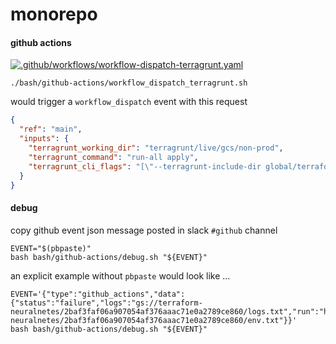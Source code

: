 # monorepo

#### github actions

[![.github/workflows/workflow-dispatch-terragrunt.yaml](https://github.com/neuralnetes/monorepo/actions/workflows/workflow-dispatch-terragrunt.yaml/badge.svg)](https://github.com/neuralnetes/monorepo/actions/workflows/workflow-dispatch-terragrunt.yaml)

```shell script
./bash/github-actions/workflow_dispatch_terragrunt.sh
```

would trigger a `workflow_dispatch` event with this request

```json
{
  "ref": "main",
  "inputs": {
    "terragrunt_working_dir": "terragrunt/live/gcs/non-prod",
    "terragrunt_command": "run-all apply",
    "terragrunt_cli_flags": "[\"--terragrunt-include-dir global/terraform/**/**\",\"--terragrunt-include-dir global/iam/**/**\",\"--terragrunt-include-dir global/secret/**/**\",\"--terragrunt-include-dir global/network/**/**\",\"--terragrunt-include-dir global/data/**/**\",\"--terragrunt-include-dir global/compute/**/**\",\"--terragrunt-include-dir us-central1/network/**/**\",\"--terragrunt-include-dir us-central1/data/**/**\",\"--terragrunt-include-dir us-central1/compute/**/**\"]"
  }
}
```

#### debug

copy github event json message posted in slack `#github` channel

```shell script
EVENT="$(pbpaste)"
bash bash/github-actions/debug.sh "${EVENT}"
```

an explicit example without `pbpaste` would look like ...

```shell script
EVENT='{"type":"github_actions","data":{"status":"failure","logs":"gs://terraform-neuralnetes/2baf3faf06a907054af376aaac71e0a2789ce860/logs.txt","run":"https://github.com/neuralnetes/monorepo/actions/runs/889505371","env":"gs://terraform-neuralnetes/2baf3faf06a907054af376aaac71e0a2789ce860/env.txt"}}'
bash bash/github-actions/debug.sh "${EVENT}"
```
